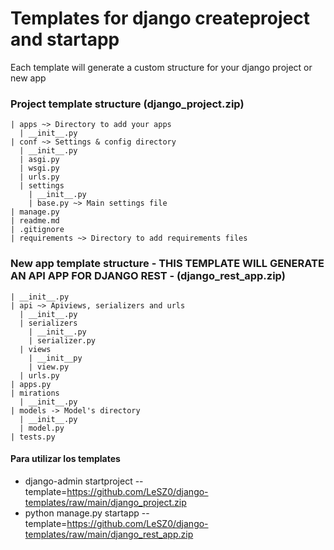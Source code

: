 # Templates for django createproject and startapp

Each template will generate a custom structure for your django project or new app

### Project template structure (django_project.zip)
```
| apps ~> Directory to add your apps
  | __init__.py
| conf ~> Settings & config directory
  | __init__.py
  | asgi.py
  | wsgi.py
  | urls.py
  | settings
    | __init__.py
    | base.py ~> Main settings file
| manage.py
| readme.md
| .gitignore
| requirements ~> Directory to add requirements files
```


### New app template structure - THIS TEMPLATE WILL GENERATE AN API APP FOR DJANGO REST - (django_rest_app.zip)
```
| __init__.py
| api ~> Apiviews, serializers and urls
  | __init__.py
  | serializers
    | __init__.py
    | serializer.py
  | views
    | __init__py
    | view.py
  | urls.py
| apps.py
| mirations
  | __init__.py
| models -> Model's directory
  | __init__.py
  | model.py
| tests.py
```

#### Para utilizar los templates
- django-admin startproject --template=https://github.com/LeSZ0/django-templates/raw/main/django_project.zip
- python manage.py startapp --template=https://github.com/LeSZ0/django-templates/raw/main/django_rest_app.zip
